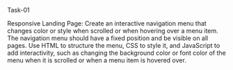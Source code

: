Task-01

Responsive Landing Page:
Create an interactive navigation menu that changes color or style when scrolled or when hovering over a menu item. 
The navigation menu should have a fixed position and be visible on all pages. 
Use HTML to structure the menu, CSS to style it, and JavaScript to add interactivity, such as changing the background color or font color of the menu when it is scrolled or when a menu item is hovered over. 
